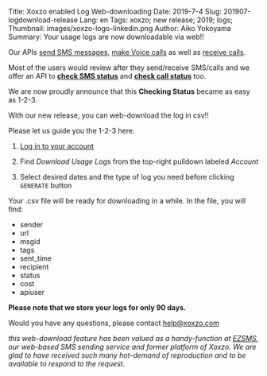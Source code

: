 Title: Xoxzo enabled Log Web-downloading 
Date: 2019-7-4
Slug: 201907-logdownload-release
Lang: en
Tags: xoxzo; new release; 2019; logs;
Thumbnail: images/xoxzo-logo-linkedin.png
Author: Aiko Yokoyama
Summary: Your usage logs are now downloadable via web!!

Our APIs [send SMS messages](https://www.xoxzo.com/en/about/sms-api/), 
[make Voice calls](https://www.xoxzo.com/en/about/voice-api/) 
as well as [receive calls](https://www.xoxzo.com/en/about/dial-in-api/).

Most of the users would review after they send/receive SMS/calls 
and we offer an API to [**check SMS status**](https://docs.xoxzo.com/en/sms.html#check-sms-status-api) and
[**check call status**](https://docs.xoxzo.com/en/voice.html#checking-call-status) too.

We are now proudly announce that this **Checking Status** became as easy as 1-2-3.

With our new release, you can web-download the log in csv!!

Please let us guide you the 1-2-3 here.

1. [Log in to your account](https://www.xoxzo.com/en/accounts/login/)

2. Find _Download Usage Logs_ from the top-right pulldown labeled _Account_

3. Select desired dates and the type of log you need before clicking `GENERATE` button

Your .csv file will be ready for downloading in a while. In the file, you will find:

- sender
- url
- msgid
- tags
- sent_time
- recipient
- status
- cost
- apiuser

**Please note that we store your logs for only 90 days.**

Would you have any questions, please contact help@xoxzo.com

_this web-download feature has been valued as a handy-function at [EZSMS](https://www.ezsms.biz/en/), our web-based SMS sending service and former platform of Xoxzo. We are glad to have received such many hot-demand of reproduction and to be available to respond to the request._
